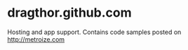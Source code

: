 # dragthor.github.com
Hosting and app support.  Contains code samples posted on http://metroize.com
